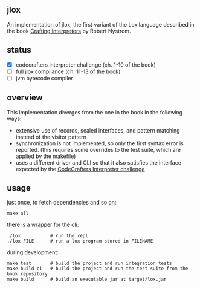 ## jlox

An implementation of jlox, the first variant of the Lox language described in the book
[Crafting Interpreters](https://www.craftinginterpreters.com/contents.html) by Robert Nystrom.

## status

- [x] codecrafters interpreter challenge (ch. 1-10 of the book)
- [ ] full jlox compliance (ch. 11-13 of the book)
- [ ] jvm bytecode compiler

## overview

This implementation diverges from the one in the book in the following ways:

-   extensive use of records, sealed interfaces, and pattern matching instead of the visitor pattern 
-   synchronization is not implemented, so only the first syntax error is reported. (this requires
    some overrides to the test suite, which are applied by the makefile)
-   uses a different driver and CLI so that it also satisfies the interface expected by the
    [CodeCrafters Interpreter challenge](https://app.codecrafters.io/courses/interpreter/overview)

## usage

just once, to fetch dependencies and so on:

    make all

there is a wrapper for the cli:

    ./lox           # run the repl
    ./lox FILE      # run a lox program stored in FILENAME

during development:

    make test       # build the project and run integration tests
    make build ci   # build the project and run the test suite from the book repository
    make build      # build an executable jar at target/lox.jar
